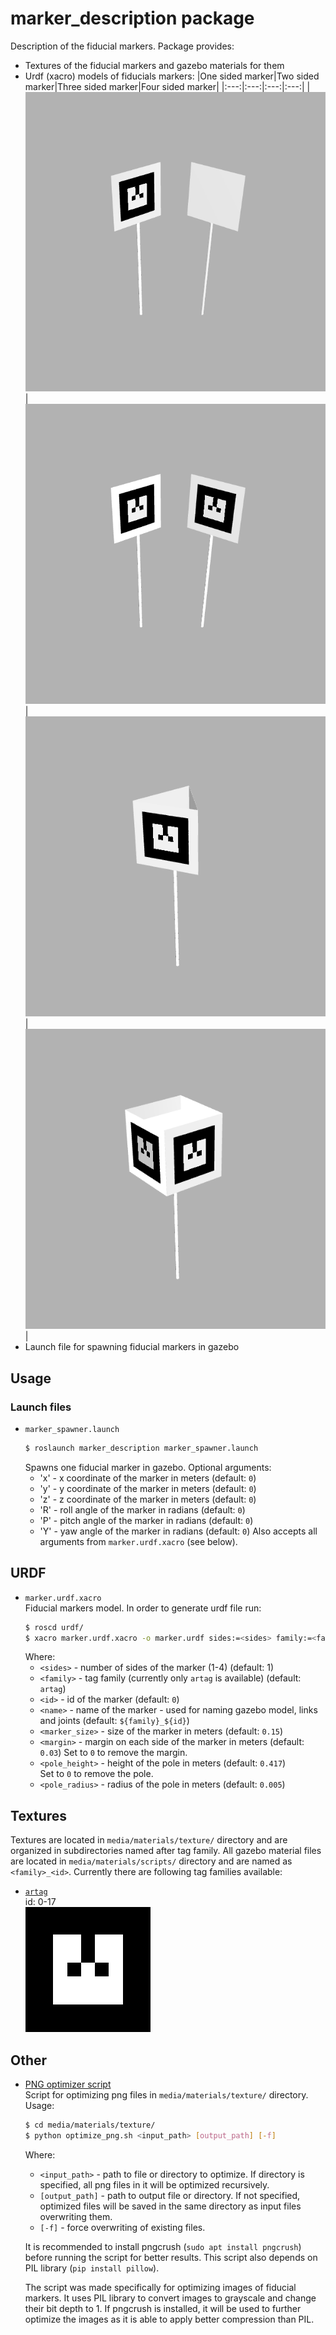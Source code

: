 # marker_description package
Description of the fiducial markers. Package provides:
- Textures of the fiducial markers and gazebo materials for them
- Urdf (xacro) models of fiducials markers:
    |One sided marker|Two sided marker|Three sided marker|Four sided marker|
    |:---:|:---:|:---:|:---:|
    |![One sided marker](docs/one_sided.png)|![Two sided marker](docs/two_sided.png)|![Three sided marker](docs/three_sided.png)|![Four sided marker](docs/four_sided.png)|
- Launch file for spawning fiducial markers in gazebo
## Usage

### Launch files
- `marker_spawner.launch`
  ```bash
  $ roslaunch marker_description marker_spawner.launch
  ```
  Spawns one fiducial marker in gazebo. 
  Optional arguments:
    - 'x' - x coordinate of the marker in meters (default: `0`)
    - 'y' - y coordinate of the marker in meters (default: `0`)
    - 'z' - z coordinate of the marker in meters (default: `0`)
    - 'R' - roll angle of the marker in radians (default: `0`)
    - 'P' - pitch angle of the marker in radians (default: `0`)
    - 'Y' - yaw angle of the marker in radians (default: `0`)
    Also accepts all arguments from `marker.urdf.xacro` (see below).

## URDF
- `marker.urdf.xacro`  
    Fiducial markers model.
    In order to generate urdf file run:
    ```bash
    $ roscd urdf/
    $ xacro marker.urdf.xacro -o marker.urdf sides:=<sides> family:=<family> id:=<id> name:=<name> marker_size:=<marker_size> margin:=<margin> pole_height:=<pole_height> pole_radius:=<pole_radius>
    ```
    Where:
    - `<sides>` - number of sides of the marker (1-4) (default: 1)
    - `<family>` - tag family (currently only `artag` is available) (default: `artag`)
    - `<id>` - id of the marker (default: `0`)
    - `<name>` - name of the marker - used for naming gazebo model, links and joints (default: `${family}_${id}`)
    - `<marker_size>` - size of the marker in meters (default: `0.15`)
    - `<margin>` - margin on each side of the marker in meters (default: `0.03`)
    Set to `0` to remove the margin.
    - `<pole_height>` - height of the pole in meters (default: `0.417`)  
    Set to `0` to remove the pole.
    - `<pole_radius>` - radius of the pole in meters (default: `0.005`)
## Textures
Textures are located in `media/materials/texture/` directory and are organized in subdirectories named after tag family. All gazebo material files are located in `media/materials/scripts/` directory and are named as `<family>_<id>`. Currently there are following tag families available:
- [`artag`](media/materials/texture/artag/)  
    id: 0-17  
    <img src="media/materials/texture/artag/0.png" width="200" style="image-rendering: pixelated;">

## Other
- [PNG optimizer script](media/materials/texture/optimize_png.py)  
    Script for optimizing png files in `media/materials/texture/` directory. 
    Usage:
    ```bash
    $ cd media/materials/texture/
    $ python optimize_png.sh <input_path> [output_path] [-f]
    ```
    Where:
    - `<input_path>` - path to file or directory to optimize. If directory is specified, all png files in it will be optimized recursively.
    - `[output_path]` - path to output file or directory. If not specified, optimized files will be saved in the same directory as input files overwriting them.
    - `[-f]` - force overwriting of existing files.

    It is recommended to install pngcrush (`sudo apt install pngcrush`) before running the script for better results. This script also depends on PIL library (`pip install pillow`).

    The script was made specifically for optimizing images of fiducial markers. It uses PIL library to convert images to grayscale and change their bit depth to 1. If pngcrush is installed, it will be used to further optimize the images as it is able to apply better compression than PIL.

